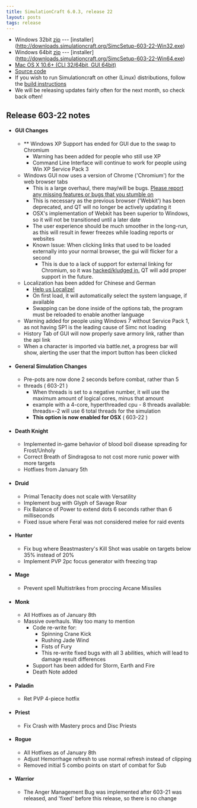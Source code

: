 ```yaml
---
title: SimulationCraft 6.0.3, release 22
layout: posts
tags: release
---
```

* Windows 32bit [zip](http://downloads.simulationcraft.org/simc-603-22-win32.zip) ---  [installer] (http://downloads.simulationcraft.org/SimcSetup-603-22-Win32.exe)
* Windows 64bit [zip](http://downloads.simulationcraft.org/simc-603-22-win64.zip) ---  [installer] (http://downloads.simulationcraft.org/SimcSetup-603-22-Win64.exe)
* [Mac OS X 10.6+ (CLI 32/64bit, GUI 64bit)](http://downloads.simulationcraft.org/simc-603-22-osx-x86.dmg)
* [Source code](http://downloads.simulationcraft.org/simc-603-22-source.zip)
* If you wish to run Simulationcraft on other (Linux) distributions, follow the [build instructions](http://code.google.com/p/simulationcraft/wiki/HowToBuild)
* We will be releasing updates fairly often for the next month, so check back often!
## Release 603-22 notes
* #### GUI Changes
  * ** Windows XP Support has ended for GUI due to the swap to Chromium 
    * Warning has been added for people who still use XP
	* Command Line Interface will continue to work for people using Win XP Service Pack 3
  * Windows GUI now uses a version of Chrome ('Chromium') for the web browser tabs
    * This is a large overhaul, there may/will be bugs. [Please report any missing features or bugs that you stumble on](https://code.google.com/p/simulationcraft/issues/list)
    * This is necessary as the previous browser ('Webkit') has been deprecated, and QT will no longer be actively updating it
    * OSX's implementation of Webkit has been superior to Windows, so it will not be transitioned until a later date
    * The user experience should be much smoother in the long-run, as this will result in fewer freezes while loading reports or websites
    * Known Issue: When clicking links that used to be loaded externally into your normal browser, the gui will flicker for a second
      * This is due to a lack of support for external linking for Chromium, so it was [hacked/kludged in.](https://code.google.com/p/simulationcraft/source/detail?r=31c2ffd8c0ca7eaf21dc70ac536f5b32c3a97fb4) QT will add proper support in the future. 
  * Localization has been added for Chinese and German
    * [Help us Localize!](https://code.google.com/p/simulationcraft/wiki/Localization)
	* On first load, it will automatically select the system language, if available
    * Swapping can be done inside of the options tab, the program must be reloaded to enable another language
  * Warning added for people using Windows 7 without Service Pack 1, as not having SP1 is the leading cause of Simc not loading  
  * History Tab of GUI will now properly save armory link, rather than the api link
  * When a character is imported via battle.net, a progress bar will show, alerting the user that the import button has been clicked
* #### General Simulation Changes
  * Pre-pots are now done 2 seconds before combat, rather than 5
  * threads ( 603-21 )
    * When threads is set to a negative number, it will use the maximum amount of logical cores, minus that amount
    * example with a 4-core, hyperthreaded cpu - 8 threads available: threads=-2 will use 6 total threads for the simulation
    * **This option is now enabled for OSX** ( 603-22 )
* #### Death Knight
  * Implemented in-game behavior of blood boil disease spreading for Frost/Unholy
  * Correct Breath of Sindragosa to not cost more runic power with more targets
  * Hotfixes from January 5th
* #### Druid
  * Primal Tenacity does not scale with Versatility
  * Implement bug with Glyph of Savage Roar
  * Fix Balance of Power to extend dots 6 seconds rather than 6 milliseconds
  * Fixed issue where Feral was not considered melee for raid events
* #### Hunter
  * Fix bug where Beastmastery's Kill Shot was usable on targets below 35% instead of 20%
  * Implement PVP 2pc focus generator with freezing trap
* #### Mage
  * Prevent spell Multistrikes from proccing Arcane Missiles
* #### Monk
  * All Hotfixes as of January 8th
  * Massive overhauls. Way too many to mention
    * Code re-write for:
      * Spinning Crane Kick
      * Rushing Jade Wind
      * Fists of Fury
	  * This re-write fixed bugs with all 3 abilities, which will lead to damage result differences
    * Support has been added for Storm, Earth and Fire
    * Death Note added
* #### Paladin
  * Ret PVP 4-piece hotfix
* #### Priest
  * Fix Crash with Mastery procs and Disc Priests
* #### Rogue
  * All Hotfixes as of January 8th
  * Adjust Hemorrhage refresh to use normal refresh instead of clipping
  * Removed initial 5 combo points on start of combat for Sub
* #### Warrior
  * The Anger Management Bug was implemented after 603-21 was released, and 'fixed' before this release, so there is no change